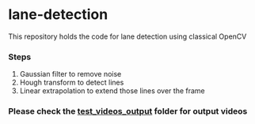 # lane-detection
This repository holds the code for lane detection using classical OpenCV

### Steps
1. Gaussian filter to remove noise
2. Hough transform to detect lines
3. Linear extrapolation to extend those lines over the frame

### Please check the [test_videos_output](https://github.com/sarimzafar/lane-detection/tree/master/test_videos_output) folder for output videos
